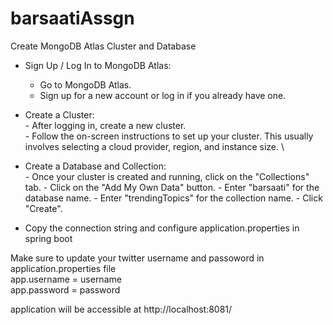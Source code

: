 # barsaatiAssgn

Create MongoDB Atlas Cluster and Database 
*  Sign Up / Log In to MongoDB Atlas: 
      - Go to MongoDB Atlas. 
      - Sign up for a new account or log in if you already have one. 
  
* Create a Cluster: \
      - After logging in, create a new cluster. \
      - Follow the on-screen instructions to set up your cluster. This usually involves selecting a cloud provider, region, and instance size. \

* Create a Database and Collection: \
      - Once your cluster is created and running, click on the "Collections" tab. 
      - Click on the "Add My Own Data" button. 
      - Enter "barsaati" for the database name. 
      - Enter "trendingTopics" for the collection name. 
      - Click "Create". 

* Copy the connection string and configure application.properties in spring boot 

    

Make sure to update your twitter username and passoword in application.properties file \
app.username = username \
app.password = password

application will be accessible at http://localhost:8081/

